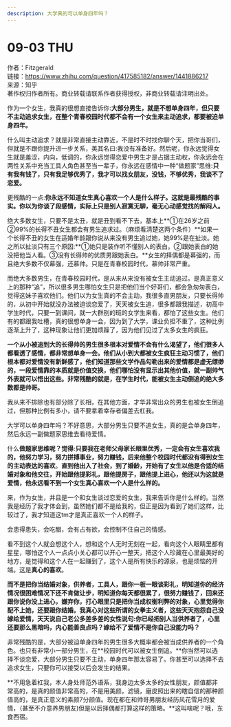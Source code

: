```yaml
---
description: 大学真的可以单身四年吗？
---
```


# 09-03 THU

作者：Fitzgerald  
链接：https://www.zhihu.com/question/417585182/answer/1441886217  
来源：知乎  
著作权归作者所有。商业转载请联系作者获得授权，非商业转载请注明出处。  
  


作为一个女生，我真的很想直接告诉你:**大部分男生，就是不想单身四年，但只要不主动追求女生，在整个青春校园时代都不会有一个女生来主动追求，都要被迫单身四年。**

什么叫主动追求？就是非常直接主动靠近，不是时不时找你聊个天，把你当哥们，但就是不跟你提升进一步关系，美其名曰:我没有准备好。然后呢，你永远觉得女生就是羞涩，内向，低调的，你永远觉得恋爱中男生才是占据主动权，你永远会在两性关系中充当工具人角色甚至当一辈子，你永远在感情中一种“做题家”思维:**只有我有钱了，只有我足够优秀了，我才可以找女朋友，没钱，不够优秀，我谈不了恋爱。**

更残酷的一点:**你永远不知道女生真心喜欢一个人是什么样子。这就是最残酷的事实。你以为你谈了段感情，实际上只是别人寂寞无聊，毫无心动感觉找的解闷人。**

绝大多数女生，只要不是太丑，就是丑到看不下去，基本上**①在26岁之前②99%的长得不丑女生都会有男生追求过。（麻烦看清楚这两个条件）**如果一个长得不丑的女生在适婚年龄跟你说从来没有男生追过她，她99%是在扯淡。她之所以扯淡只有三个原因:**①她只是装作听不懂别人的表白。②跟她表白的她没把他当人看。③没有长得帅的优质男跟她表白。**女生的择偶都是幕强的，而且绝大多数不仅幕强，还慕帅。只是在青春校园时代，慕帅非常严重。

而绝大多数男生，在青春校园时代，是从来从来没有被女生主动追过。是真正意义上的那种“追”，所以很多男生哪怕女生只是把他们当个好哥们，都会急匆匆表白，觉得这妹子喜欢他们。他们以为女生真的不会主动，我很多直男朋友，只要长得帅的，从初中开始就没办法被迫谈恋爱了，天天被女生追，很多都跟我描述，初高中学生时代，只要一到课间，就一大群别的班的女学生来看，都怕了这些女生。他们有的都跟我吐槽，真的很想单身一会，因为到了大学，课业负担不重了，这种比例逐渐上升了，这种现象让他们更加烦躁了，因为他们见过了太多女生的疯狂。

**一个从小被追到大的长得帅的男生很多根本对爱情不会有什么渴望了，他们很多人都看透了感情，都非常想单身一会。他们从小到大都被女生疯狂主动习惯了，他们根本都对爱情没有新鲜感了，他们知道那些文学作品勾勒出来的爱情都是虚无缥缈的，一段爱情靠的本质就是价值交换，他们哪怕没有显示出其他价值，就一副帅气外表就可以悟出这些。非常残酷的就是，在学生时代，能被女生主动倒追的绝大多数都是帅哥。**

我从来不排除也有部分除了长相，在其他方面，才华非常出众的男生也被女生倒追过，但那种比例有多小，请不要拿着幸存者偏差去杠我。

大学可以单身四年吗？不好意思，大部分男生只要不追女生，真的是会单身四年，然后永远一副做题家思维去看待爱情。

什么**做题家思维呢？觉得:只要我在老师父母家长眼里优秀，一定会有女生喜欢我的，他努力学习，努力拼搏事业，努力赚钱，后来他整个校园时代都没有得到女生的主动表达的喜欢**。**直到他出入了社会，到了婚龄，开始有了女生以他是合适的结婚对象和他交往，开始跟他提彩礼，跟他提房子，跟他提上进心，他还以为这就是爱情，他永远看不到一个女生真心喜欢一个人是什么样的。**

来，作为女生，并且是一个和女生谈过恋爱的女生，我来告诉你是什么样的。当然我是经历了我才体会到，虽然她们都不是给我的，但正是因为看到了她们这样，比较过了，我才知道这tm才是真正喜欢一个人的样子。

会患得患失，会吃醋，会有占有欲，会控制不住自己的情感。

看不到这个人就会想这个人，想和这个人无时无刻在一起，看向这个人眼睛里都有星星，哪怕这个人一点点小关心都可以开心一整天，把这个人珍藏在心里最美好的地方，是觉得和这个人在一起赚到了，这个人是所有快乐的源泉，也是烦恼的开端。这是**真心的喜欢**。

**而不是把你当结婚对象，供养者，工具人，跟你一板一眼谈彩礼，明知道你的经济情况很困难情况下还不肯做让步，明知道你每天都很累了，很努力赚钱了，回来还跟你说你没上进心，嫌弃你，打心眼里只是把你当成权衡利弊的对象，心里觉得你配不上她，还要跟你结婚。我真心对这些所谓的女拳主义者，这些天天抱怨自己没嫁给爱情，天天说自己老公多差多差的女性说句:你已经把别人当供养者了，心里还要那么黑暗吗，内心能善良点吗？嫁给不了爱情不是你自己没能力吗？**

非常残酷的是，大部分被迫单身四年的男生很多大概率都会被当成供养者的一个角色。也只有非常小一部分男生，在**校园时代可以被女生倒追。**你当然可以选择不谈恋爱，大部分男生只要不主动，单身四年那太容易了。你甚至可以选择不去追求女生，只要你可以接受以后会发生的结果。

**不用急着杠我，本人身处师范外语系，我身边太多太多的女性朋友，颜值都非常高的，是真的颜值非常高的，不是用美颜，滤镜，磨皮照出来的瞎自信的那种颜值高的，是真正意义的素颜7分颜值。现在都在和帅哥男朋友经历风花雪月的爱情，（甚至不介意养男朋友\)但是以后择偶都打算这样的策略。**这叫啥呢？哦，东食西宿。

